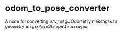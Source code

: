 # odom_to_pose_converter
A node for converting nav_msgs/Odometry messages to geometry_msgs/PoseStamped messages.
